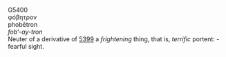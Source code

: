 <body>
  <p>G5400<br>  φόβητρον  <br> phobētron  <br><i>fob‘-ay-tron </i><br>Neuter of a derivative of <a href="g5399.htm">5399</a>  a <i>frightening</i> thing, that is, <i>terrific</i> portent: - fearful sight.<br></p>
 </body>
